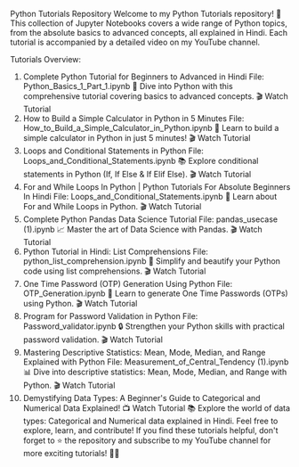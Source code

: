 Python Tutorials Repository
Welcome to my Python Tutorials repository! 🚀 This collection of Jupyter Notebooks covers a wide range of Python topics, from the absolute basics to advanced concepts, all explained in Hindi. Each tutorial is accompanied by a detailed video on my YouTube channel.

Tutorials Overview:
1. Complete Python Tutorial for Beginners to Advanced in Hindi
File: Python_Basics_1_Part_1.ipynb
📘 Dive into Python with this comprehensive tutorial covering basics to advanced concepts.
🎬 Watch Tutorial
2. How to Build a Simple Calculator in Python in 5 Minutes
File: How_to_Build_a_Simple_Calculator_in_Python.ipynb
📝 Learn to build a simple calculator in Python in just 5 minutes!
🎬 Watch Tutorial
3. Loops and Conditional Statements in Python
File: Loops_and_Conditional_Statements.ipynb
📚 Explore conditional statements in Python (If, If Else & If Elif Else).
🎬 Watch Tutorial
4. For and While Loops In Python | Python Tutorials For Absolute Beginners In Hindi
File: Loops_and_Conditional_Statements.ipynb
📘 Learn about For and While Loops in Python.
🎬 Watch Tutorial
5. Complete Python Pandas Data Science Tutorial
File: pandas_usecase (1).ipynb
📈 Master the art of Data Science with Pandas.
🎬 Watch Tutorial
6. Python Tutorial in Hindi: List Comprehensions
File: python_list_comprehension.ipynb
🔄 Simplify and beautify your Python code using list comprehensions.
🎬 Watch Tutorial
7. One Time Password (OTP) Generation Using Python
File: OTP_Generation.ipynb
🔐 Learn to generate One Time Passwords (OTPs) using Python.
🎬 Watch Tutorial
8. Program for Password Validation in Python
File: Password_validator.ipynb
🔒 Strengthen your Python skills with practical password validation.
🎬 Watch Tutorial
9. Mastering Descriptive Statistics: Mean, Mode, Median, and Range Explained with Python
File: Measurement_of_Central_Tendency (1).ipynb
📊 Dive into descriptive statistics: Mean, Mode, Median, and Range with Python.
🎬 Watch Tutorial
10. Demystifying Data Types: A Beginner's Guide to Categorical and Numerical Data Explained!
📺 Watch Tutorial
📚 Explore the world of data types: Categorical and Numerical data explained in Hindi.
Feel free to explore, learn, and contribute! If you find these tutorials helpful, don't forget to ⭐️ the repository and subscribe to my YouTube channel for more exciting tutorials! 🚀🌟
